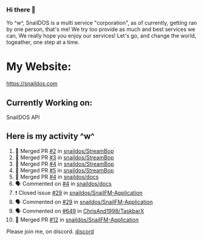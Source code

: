 ### Hi there 👋
Yo ^w^,
SnailDOS is a multi service "corporation", as of currently, getting ran by one person, that's me!
We try too provide as much and best services we can, We really hope you enjoy our services!
Let's go, and change the world, togeather, one step at a time.
# My Website:
https://snaildos.com
## Currently Working on:
SnailDOS API
## Here is my activity ^w^
<!--START_SECTION:activity-->
1. 🎉 Merged PR [#2](https://github.com/snaildos/StreamBop/pull/2) in [snaildos/StreamBop](https://github.com/snaildos/StreamBop)
2. 🎉 Merged PR [#3](https://github.com/snaildos/StreamBop/pull/3) in [snaildos/StreamBop](https://github.com/snaildos/StreamBop)
3. 🎉 Merged PR [#4](https://github.com/snaildos/StreamBop/pull/4) in [snaildos/StreamBop](https://github.com/snaildos/StreamBop)
4. 🎉 Merged PR [#5](https://github.com/snaildos/StreamBop/pull/5) in [snaildos/StreamBop](https://github.com/snaildos/StreamBop)
5. 🎉 Merged PR [#4](https://github.com/snaildos/docs/pull/4) in [snaildos/docs](https://github.com/snaildos/docs)
6. 🗣 Commented on [#4](https://github.com/snaildos/docs/issues/4) in [snaildos/docs](https://github.com/snaildos/docs)
7. ❗️ Closed issue [#29](https://github.com/snaildos/SnailFM-Application/issues/29) in [snaildos/SnailFM-Application](https://github.com/snaildos/SnailFM-Application)
8. 🗣 Commented on [#29](https://github.com/snaildos/SnailFM-Application/issues/29) in [snaildos/SnailFM-Application](https://github.com/snaildos/SnailFM-Application)
9. 🗣 Commented on [#649](https://github.com/ChrisAnd1998/TaskbarX/issues/649) in [ChrisAnd1998/TaskbarX](https://github.com/ChrisAnd1998/TaskbarX)
10. 🎉 Merged PR [#12](https://github.com/snaildos/SnailFM-Application/pull/12) in [snaildos/SnailFM-Application](https://github.com/snaildos/SnailFM-Application)
<!--END_SECTION:activity-->
Please join me, on discord.
[discord](https://invite.gg/snaildos)
